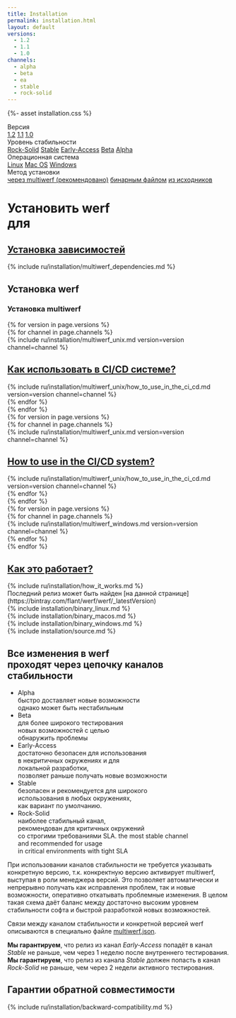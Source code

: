 ```yaml
---
title: Installation
permalink: installation.html
layout: default
versions:
  - 1.2
  - 1.1
  - 1.0
channels:
  - alpha
  - beta
  - ea
  - stable
  - rock-solid
---
```

{%- asset installation.css %}

<div class="page__container page_installation">

  <div class="installation-selector-row">
    <div class="installation-selector">
      <div class="installation-selector__title">Версия</div>
      <div class="tabs">
        <a href="javascript:void(0)" class="tabs__btn"
          data-install-tab-group="version" data-install-tab="1.2">1.2</a>
        <a href="javascript:void(0)" class="tabs__btn"
          data-install-tab-group="version" data-install-tab="1.1">1.1</a>
        <a href="javascript:void(0)" class="tabs__btn"
          data-install-tab-group="version" data-install-tab="1.0">1.0</a>
      </div>
    </div><!-- /selector -->
    <div class="installation-selector">
      <div class="installation-selector__title">Уровень стабильности</div>
      <div class="tabs">
        <a href="javascript:void(0)" class="tabs__btn"
          data-install-tab-group="channel" data-install-tab="rock-solid">Rock-Solid</a>
        <a href="javascript:void(0)" class="tabs__btn"
          data-install-tab-group="channel" data-install-tab="stable">Stable</a>
        <a href="javascript:void(0)" class="tabs__btn"
          data-install-tab-group="channel" data-install-tab="ea">Early-Access</a>
        <a href="javascript:void(0)" class="tabs__btn"
          data-install-tab-group="channel" data-install-tab="beta">Beta</a>
        <a href="javascript:void(0)" class="tabs__btn"
          data-install-tab-group="channel" data-install-tab="alpha">Alpha</a>
      </div>
    </div><!-- /selector -->
    <div class="installation-selector">
      <div class="installation-selector__title">Операционная система</div>
      <div class="tabs">
        <a href="javascript:void(0)" class="tabs__btn"
          data-install-tab-group="os" data-install-tab="linux">Linux</a>
        <a href="javascript:void(0)" class="tabs__btn"
          data-install-tab-group="os" data-install-tab="macos">Mac OS</a>
        <a href="javascript:void(0)" class="tabs__btn"
          data-install-tab-group="os" data-install-tab="windows">Windows</a>
      </div>
    </div><!-- /selector -->
  </div><!-- /selector-row -->
  <div class="installation-selector-row">
    <div class="installation-selector">
      <div class="installation-selector__title">Метод установки</div>
      <div class="tabs">
        <a href="javascript:void(0)" class="tabs__btn"
          data-install-tab-group="method" data-install-tab="multiwerf">через multiwerf (рекомендовано)</a>
        <a href="javascript:void(0)" class="tabs__btn"
          data-install-tab-group="method" data-install-tab="binary">бинарным файлом</a>
        <a href="javascript:void(0)" class="tabs__btn"
          data-install-tab-group="method" data-install-tab="source">из исходников</a>
      </div>
    </div><!-- /selector -->
  </div><!-- /selector-row -->

  <div class="installation-instruction">
      <h1 class="installation-instruction__title">
        Установить <span data-install-info="channel"></span> werf <span data-install-info="version"></span><br>
        для <span data-install-info="os"></span> <span data-install-info="method"></span>
      </h1>
      <div class="docs">
<div class="details">
<div id="details_link">
<h2><a href="javascript:void(0)" class="details__summary">Установка зависимостей</a></h2>
</div>
<div class="details__content" markdown="1">
{% include ru/installation/multiwerf_dependencies.md %}
</div>
</div>
<h2>Установка werf</h2>
<div class="installation-instruction__tab-content" data-install-content-group="method" data-install-content="multiwerf">
<h3>Установка multiwerf</h3>
<div class="installation-instruction__tab-content" data-install-content-group="os" data-install-content="linux">
  {% for version in page.versions %}
    <div class="installation-instruction__tab-content" data-install-content-group="version" data-install-content="{{ version }}">
      {% for channel in page.channels %}
        <div class="installation-instruction__tab-content" data-install-content-group="channel" data-install-content="{{ channel }}">
<div markdown="1">{% include ru/installation/multiwerf_unix.md version=version channel=channel %}</div>
<div class="details">
<div id="details_link">
<h2><a href="javascript:void(0)" class="details__summary">Как использовать в CI/CD системе?</a></h2>
</div>
<div class="details__content" markdown="1">
{% include ru/installation/multiwerf_unix/how_to_use_in_the_ci_cd.md version=version channel=channel %}
</div>
</div>
        </div>
      {% endfor %}
    </div>
  {% endfor %}
</div><!-- /os -->
<div class="installation-instruction__tab-content" data-install-content-group="os" data-install-content="macos">
  {% for version in page.versions %}
    <div class="installation-instruction__tab-content" data-install-content-group="version" data-install-content="{{ version }}">
      {% for channel in page.channels %}
        <div class="installation-instruction__tab-content" data-install-content-group="channel" data-install-content="{{ channel }}">
<div markdown="1">{% include ru/installation/multiwerf_unix.md version=version channel=channel %}</div>
<div class="details">
<div id="details_link">
<h2><a href="javascript:void(0)" class="details__summary">How to use in the CI/CD system?</a></h2>
</div>
<div class="details__content" markdown="1">
{% include ru/installation/multiwerf_unix/how_to_use_in_the_ci_cd.md version=version channel=channel %}
</div>
</div>
        </div>
      {% endfor %}
    </div>
  {% endfor %}
</div><!-- /os -->
<div class="installation-instruction__tab-content" data-install-content-group="os" data-install-content="windows">
  {% for version in page.versions %}
    <div class="installation-instruction__tab-content" data-install-content-group="version" data-install-content="{{ version }}">
      {% for channel in page.channels %}
        <div class="installation-instruction__tab-content" data-install-content-group="channel" data-install-content="{{ channel }}">
<div markdown="1">{% include ru/installation/multiwerf_windows.md version=version channel=channel %}</div>
        </div>
      {% endfor %}
    </div>
  {% endfor %}
</div><!-- /os -->

<div class="details">
<div id="details_link">

<h2><a href="javascript:void(0)" class="details__summary">Как это работает?</a></h2>

</div>
<div class="details__content" markdown="1">
{% include ru/installation/how_it_works.md %}
</div>
</div>
      </div><!-- /method -->
      <div class="installation-instruction__tab-content" data-install-content-group="method" data-install-content="binary">
<div markdown="1">
Последний релиз может быть найден [на данной странице](https://bintray.com/flant/werf/werf/_latestVersion)
</div>
        <div class="installation-instruction__tab-content" data-install-content-group="os" data-install-content="linux">
<div markdown="1">
{% include installation/binary_linux.md %}
</div>
        </div>
        <div class="installation-instruction__tab-content" data-install-content-group="os" data-install-content="macos">
<div markdown="1">
{% include installation/binary_macos.md %}
</div>
        </div>
        <div class="installation-instruction__tab-content" data-install-content-group="os" data-install-content="windows">
<div markdown="1">
{% include installation/binary_windows.md %}
</div>
        </div>
      </div><!-- /method -->
      <div class="installation-instruction__tab-content" data-install-content-group="method" data-install-content="source">
<div markdown="1">
{% include installation/source.md %}
</div>
      </div><!-- /method -->
    </div>
  </div>

  <div class="installation-channels">
    <h2 class="installation-channels__title">
      Все изменения в werf<br>
      проходят через цепочку каналов стабильности
    </h2>
    <ul class="installation-channels__channels">
      <li class="installation-channels__channel">
        <div class="installation-channels__channel-title">
          Alpha
        </div>
        <div class="installation-channels__channel-description">
          быстро доставляет новые возможности<br>
          однако может быть нестабильным
        </div>
      </li>
      <li class="installation-channels__channel installation-channels__channel_beta">
        <div class="installation-channels__channel-title">
          Beta
        </div>
        <div class="installation-channels__channel-description">
          для более широкого тестирования<br>
          новых возможностей с целью<br>
          обнаружить проблемы
        </div>
      </li>
      <li class="installation-channels__channel installation-channels__channel_ea">
        <div class="installation-channels__channel-title">
          Early-Access
        </div>
        <div class="installation-channels__channel-description">
          достаточно безопасен для использования<br>
          в некритичных окружениях и для<br>
          локальной разработки,<br>
          позволяет раньше получать новые возможности
        </div>
      </li>
      <li class="installation-channels__channel installation-channels__channel_stable">
        <div class="installation-channels__channel-title">
          Stable
        </div>
        <div class="installation-channels__channel-description">
          безопасен и рекомендуется для широкого<br>
          использования в любых окружениях,<br>
          как вариант по умолчанию.
        </div>
      </li>
      <li class="installation-channels__channel installation-channels__channel_rocksolid">
        <div class="installation-channels__channel-title">
          Rock-Solid
        </div>
        <div class="installation-channels__channel-description">
          наиболее стабильный канал,<br>
          рекомендован для критичных окружений<br>
          со строгими требованиями SLA.
          the most stable channel<br>
          and recommended for usage<br>
          in critical environments with tight SLA
        </div>
      </li>
    </ul>
    <div class="installation-channels__info">
      <div class="installation-channels__info-versions">
        <p>При использовании каналов стабильности не требуется указывать конкретную версию, т.к. конкректную версию активирует multiwerf, выступая в роли менеджера версий. Это позволяет автоматически и непрерывно получать как исправления проблем, так и новые возможности, оперативно откатывать проблемные изменения. В целом такая схема даёт баланс между достаточно высоким уровнем стабильности софта и быстрой разработкой новых возможностей.</p>
        <p>Связи между каналом стабильности и конкретной версией werf описываются в специально файле <a href="https://github.com/werf/werf/blob/multiwerf/multiwerf.json">multiwerf.json</a>.</p>
      </div>
      <div class="installation-channels__info-guarantees">
        <div class="installation-channels__info-guarantee">
          <strong>Мы гарантируем</strong>, что релиз из канал <i>Early-Access</i> попадёт в канал <i>Stable</i> не раньше, чем через 1 неделю после внутреннего тестирования.
        </div>
        <div class="installation-channels__info-guarantee">
          <strong>Мы гарантируем</strong>, что релиз из канала <i>Stable</i> должен попасть в канал <i>Rock-Solid</i> не раньше, чем через 2 недели активного тестирования.
        </div>
      </div>
    </div>
  </div>
  <div class="installation-compatibility">
    <h2 class="installation-compatibility__title">Гарантии обратной совместимости</h2>
<div markdown="1" class="docs">
{% include ru/installation/backward-compatibility.md %}
</div>
  </div>
</div>
